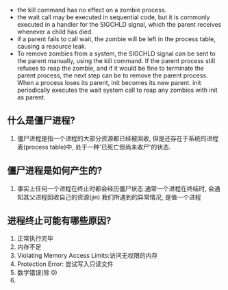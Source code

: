 - the kill command has no effect on a zombie process.
- the wait call may be executed in sequential code, but it is commonly executed in a handler for the SIGCHLD signal, which the parent receives whenever a child has died.
- if a parent fails to call wait, the zombie will be left in the process table, causing a resource leak. 
- To remove zombies from a system, the SIGCHLD signal can be sent to the parent manually, using the kill command. If the parent process still refuses to reap the zombie, and if it would be fine to terminate the parent process, the next step can be to remove the parent process. When a process loses its parent, init becomes its new parent. init periodically executes the wait system call to reap any zombies with init as parent.

## 什么是僵尸进程?

1. 僵尸进程是指一个进程的大部分资源都已经被回收, 但是还存在于系统的进程表(process table)中, 处于一种'已死亡但尚未收尸'的状态.

## 僵尸进程是如何产生的?

1. 事实上任何一个进程在终止时都会经历僵尸状态.通常一个进程在终结时, 会通知其父进程回收自己的资源(jin)  我们所遇到的异常情况, 是值一个进程


## 进程终止可能有哪些原因?

1. 正常执行完毕
2. 内存不足
3. Violating Memory Access Limits:访问无权限的内存
4. Protection Error: 尝试写入只读文件
5. 数学错误(除 0)
6. 

